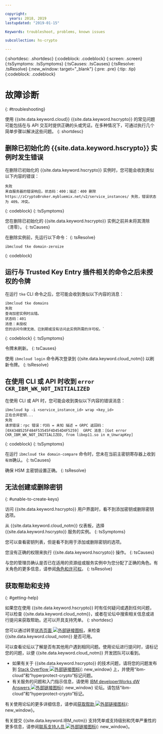 ```yaml
---

copyright:
  years: 2018, 2019
lastupdated: "2019-01-15"

Keywords: troubleshoot, problems, known issues

subcollection: hs-crypto

---
```


{:shortdesc: .shortdesc}
{:codeblock: .codeblock}
{:screen: .screen}
{:tsSymptoms: .tsSymptoms}
{:tsCauses: .tsCauses}
{:tsResolve: .tsResolve}
{:new_window: target="_blank"}
{:pre: .pre}
{:tip: .tip}
{:codeblock: .codeblock}

# 故障诊断
{: #troubleshooting}

使用 {{site.data.keyword.cloud}} {{site.data.keyword.hscrypto}} 的常见问题可能包括在与 API 交互时提供正确的头或凭证。在多种情况下，可通过执行几个简单步骤以解决这些问题。
{: shortdesc}

## 删除已初始化的 {{site.data.keyword.hscrypto}} 实例时发生错误

在删除已初始化的 {{site.data.keyword.hscrypto}} 实例时，您可能会收到类似以下内容的错误：

```
失败
来自服务器的错误响应。状态码：400；描述：400 删除 https://zCryptoBroker.mybluemix.net/v2/service_instances/ 失败，错误状态为 409。冲突。
```
{: codeblock}
{: tsSymptoms}

您在删除已初始化的 {{site.data.keyword.hscrypto}} 实例之前并未将其清除（清零）。
{: tsCauses}

在删除实例前，先运行以下命令：
{: tsResolve}

```
ibmcloud tke domain-zeroize
```
{: codeblock}

## 运行与 Trusted Key Entry 插件相关的命令之后未授权的令牌

在运行 `tke` CLI 命令之后，您可能会收到类似以下内容的消息：

```
ibmcloud tke domains
失败
查询加密实例时出错。
状态码：401
消息：未授权
您的访问令牌无效、已到期或没有访问此实例所需的许可权。`
```
{: codeblock}
{: tsSymptoms}

令牌未刷新。
{: tsCauses}

使用 `ibmcloud login` 命令再次登录到 {{site.data.keyword.cloud_notm}} 以刷新令牌。
{: tsResolve}

## 在使用 CLI 或 API 时收到 `error CKR_IBM_WK_NOT_INITIALIZED`

在使用 CLI 或 API 时，您可能会收到类似以下内容的错误消息：

```
ibmcloud kp -i <service_instance_id> wrap <key_id>
正在合并密钥...
失败
请求错误：rpc 错误：代码 = 未知 描述 = GRPC 返回码：[0X434B525F484F53545F4D454D4F5259]  GRPC 消息：[Got error CKR_IBM_WK_NOT_INITIALIZED, from libep11.so in m_UnwrapKey]
```
{: codeblock}
{: tsSymptoms}

在运行 `ibmcloud tke domain-compare` 命令时，您未在当前主密钥寄存器上收到`有效`确认。
{: tsCauses}

确保 HSM 主密钥设置正确。
{: tsResolve}

## 无法创建或删除密钥
{: #unable-to-create-keys}

访问 {{site.data.keyword.hscrypto}} 用户界面时，看不到添加密钥或删除密钥选项。

从 {{site.data.keyword.cloud_notm}} 仪表板，选择 {{site.data.keyword.hscrypto}} 服务的实例。
{: tsSymptoms}

您可以查看密钥列表，但是看不到用于添加或删除密钥的选项。

您没有正确的权限来执行 {{site.data.keyword.hscrypto}} 操作。
{: tsCauses}

与您的管理员确认是否已在适用的资源组或服务实例中为您分配了正确的角色。有关角色的更多信息，请参阅[角色和许可权](/docs/services/key-protect/manage-access.html#roles)。
{: tsResolve}

## 获取帮助和支持
{: #getting-help}

如果您在使用 {{site.data.keyword.hscrypto}} 时有任何疑问或遇到任何问题，可以检查 {{site.data.keyword.cloud_notm}}，或者在论坛中搜索相关信息或进行提问来获取帮助。还可以开具支持凭单。
{: shortdesc}

您可以通过转至[状态页面 ![外部链接图标](../../icons/launch-glyph.svg "外部链接图标")](https://cloud.ibm.com/status?tags=platform,runtimes,services)，来检查 {{site.data.keyword.cloud_notm}} 是否可用。

可以查看论坛以了解是否有其他用户遇到相同问题。使用论坛进行提问时，请标记您的问题，以便 {{site.data.keyword.cloud_notm}} 开发团队可以看到。

- 如果有关于 {{site.data.keyword.hscrypto}} 的技术问题，请将您的问题发布到 [Stack Overflow ![外部链接图标](../../icons/launch-glyph.svg "外部链接图标")](http://stackoverflow.com/){: new_window} 上，并使用“ibm-cloud”和“hyperprotect-crypto”标记问题。
- 有关服务的问题和入门指示信息，请使用 [IBM developerWorks dW Answers ![外部链接图标](../../icons/launch-glyph.svg "外部链接图标")](https://developer.ibm.com/answers/index.html){: new_window} 论坛。请包括“ibm-cloud”和“hyperprotect-crypto”标记。

有关使用论坛的更多详细信息，请参阅[获取帮助 ![外部链接图标](../../icons/launch-glyph.svg "外部链接图标")](https://cloud.ibm.com/docs/support/index.html#getting-help){: new_window}。

有关提交 {{site.data.keyword.IBM_notm}} 支持凭单或支持级别和凭单严重性的更多信息，请参阅[联系支持人员 ![外部链接图标](../../icons/launch-glyph.svg "外部链接图标")](https://cloud.ibm.com/docs/support/index.html#contacting-support){: new_window}。
